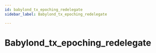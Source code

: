 ```yaml
---
id: babylond_tx_epoching_redelegate
sidebar_label: Babylond_tx_epoching_redelegate

---
```


# Babylond_tx_epoching_redelegate
